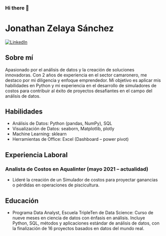 ### Hi there 👋

<!--
**jontyzelaya/jontyzelaya** is a ✨ _special_ ✨ repository because its `README.md` (this file) appears on your GitHub profile.

Here are some ideas to get you started:

- 🔭 I’m currently working on ...
- 🌱 I’m currently learning ...
- 👯 I’m looking to collaborate on ...
- 🤔 I’m looking for help with ...
- 💬 Ask me about ...
- 📫 How to reach me: ...
- 😄 Pronouns: ...
- ⚡ Fun fact: ...
-->
# Jonathan Zelaya Sánchez
[![LinkedIn](https://img.shields.io/badge/LinkedIn-Profile-blue)](https://www.linkedin.com/in/jonathan-zelaya-a0b13839/)

## Sobre mí
Apasionado por el análisis de datos y la creación de soluciones innovadoras. Con 2 años de experiencia en el sector camaronero, me destaco por mi diligencia y enfoque emprendedor. Mi objetivo es aplicar mis habilidades en Python y mi experiencia en el desarrollo de simuladores de costos para contribuir al éxito de proyectos desafiantes en el campo del análisis de datos.

## Habilidades
- Análisis de Datos: Python (pandas, NumPy), SQL
- Visualización de Datos: seaborn, Matplotlib, plotly
- Machine Learning: sklearn
- Herramientas de Office: Excel (Dashboard – power pivot)

## Experiencia Laboral
### Analista de Costos en Aqualinter (mayo 2021 – actualidad)
- Lideré la creación de un Simulador de costos para proyectar ganancias o pérdidas en operaciones de piscicultura.

## Educación
- Programa Data Analyst, Escuela TripleTen de Data Science: Curso de nueve meses en ciencia de datos con énfasis en análisis. Incluye Python, SQL, métodos y aplicaciones estándar de análisis de datos, con la finalización de 16 proyectos basados en datos del mundo real.
